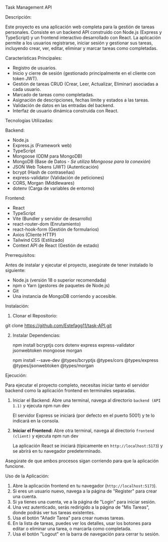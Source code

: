 Task Management API

Descripción:

Este proyecto es una aplicación web completa para la gestión de tareas personales. 
Consiste en un backend API construido con Node.js (Express y TypeScript) y un frontend interactivo desarrollado con React. 
La aplicación permite a los usuarios registrarse, iniciar sesión y gestionar sus tareas, incluyendo crear, ver, editar, eliminar y marcar tareas como completadas. 

Características Principales:

*   Registro de usuarios.
*   Inicio y cierre de sesión (gestionado principalmente en el cliente con token JWT).
*   Gestión de tareas CRUD (Crear, Leer, Actualizar, Eliminar) asociadas a cada usuario.
*   Marcado de tareas como completadas.
*   Asignación de descripciones, fechas límite y estados a las tareas.
*   Validación de datos en las entradas del backend.
*   Interfaz de usuario dinámica construida con React.

Tecnologías Utilizadas:

Backend:

*   Node.js
*   Express.js (Framework web)
*   TypeScript
*   Mongoose (ODM para MongoDB)
*   MongoDB (Base de Datos - *Se utiliza Mongoose para la conexión*)
*   JSON Web Tokens (JWT) (Autenticación)
*   bcrypt (Hash de contraseñas)
*   express-validator (Validación de peticiones)
*   CORS, Morgan (Middlewares)
*   dotenv (Carga de variables de entorno)


Frontend:

*   React
*   TypeScript
*   Vite (Bundler y servidor de desarrollo)
*   react-router-dom (Enrutamiento)
*   react-hook-form (Gestión de formularios)
*   Axios (Cliente HTTP)
*   Tailwind CSS (Estilizado)
*   Context API de React (Gestión de estado)

Prerrequisitos:

Antes de instalar y ejecutar el proyecto, asegúrate de tener instalado lo siguiente:

*   Node.js (versión 18 o superior recomendada)
*   npm o Yarn (gestores de paquetes de Node.js)
*   Git
*   Una instancia de MongoDB corriendo y accesible.

Instalación:


1.  Clonar el Repositorio:
    
   git clone https://github.com/Estefagg11/task-API.git


2.  Instalar Dependencias:
    
    npm install bcryptjs cors dotenv express express-validator jsonwebtoken mongoose morgan

    npm install --save-dev @types/bcryptjs @types/cors @types/express @types/jsonwebtoken @types/morgan


Ejecución:

Para ejecutar el proyecto completo, necesitas iniciar tanto el servidor backend como la aplicación frontend en terminales separadas.

1.  Iniciar el Backend:
    Abre una terminal, navega al directorio `backend (API 1.1)` y ejecuta npm run dev
   
    El servidor Express se iniciará (por defecto en el puerto 5001) y te lo indicará en la consola.

2.  **Iniciar el Frontend:**
    Abre otra terminal, navega al directorio `frontend (client)` y ejecuta npm run dev

    La aplicación React se iniciará (típicamente en `http://localhost:5173`) y se abrirá en tu navegador predeterminado.

Asegúrate de que ambos procesos sigan corriendo para que la aplicación funcione.

Uso de la Aplicación:

1.  Abre la aplicación frontend en tu navegador (`http://localhost:5173`).
2.  Si eres un usuario nuevo, navega a la página de "Register" para crear una cuenta.
3.  Si ya tienes una cuenta, ve a la página de "Login" para iniciar sesión.
4.  Una vez autenticado, serás redirigido a la página de "Mis Tareas", donde podrás ver tus tareas existentes.
5.  Usa el botón "Añadir Tarea" para crear nuevas tareas.
6.  En la lista de tareas, puedes ver los detalles, usar los botones para editar o eliminar una tarea, o marcarla como completada.
7.  Usa el botón "Logout" en la barra de navegación para cerrar tu sesión.
